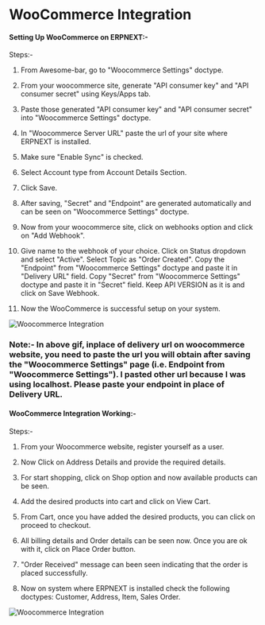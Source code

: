 <!-- add-breadcrumbs -->

# WooCommerce Integration 

#### Setting Up WooCommerce on ERPNEXT:-

Steps:- 

1. From Awesome-bar, go to "Woocommerce Settings" doctype.

2. From your woocommerce site, generate "API consumer key" and  "API consumer secret" using Keys/Apps tab.

3. Paste those generated "API consumer key" and  "API consumer secret" into "Woocommerce Settings" doctype.

4. In "Woocommerce Server URL" paste the url of your site where ERPNEXT is installed.

5. Make sure "Enable Sync" is checked.

6. Select Account type from Account Details Section.

7. Click Save.

8. After saving, "Secret" and "Endpoint" are generated automatically and can be seen on "Woocommerce Settings" doctype.

9. Now from your woocommerce site, click on webhooks option and click on "Add Webhook".

10. Give name to the webhook of your choice. Click on Status dropdown and select "Active". Select Topic as "Order Created". Copy the "Endpoint" from "Woocommerce Settings" doctype and paste it in "Delivery URL" field. Copy "Secret" from "Woocommerce Settings" doctype and paste it in "Secret" field. Keep API VERSION as it is and click on Save Webhook.

11. Now the WooCommerce is successful setup on your system.

<img class="screenshot" alt="Woocommerce Integration" src="{{docs_base_url}}/assets/img/erpnext_integrations/woocommerce_setting_config.gif">


### Note:-  In above gif, inplace of delivery url on woocommerce website, you need to paste the url you will obtain after saving the "Woocommerce Settings" page (i.e. Endpoint from "Woocommerce Settings"). I pasted other url because I was using localhost. Please paste your endpoint in place of Delivery URL.
	


#### WooCommerce Integration Working:- 

Steps:- 

1. From your Woocommerce website, register yourself as a user.

2. Now Click on Address Details and provide the required details.

3. For start shopping, click on Shop option and now available products can be seen.

4. Add the desired products into cart and click on View Cart.

5. From Cart, once you have added the desired products, you can click on proceed to checkout.

6. All billing details and Order details can be seen now. Once you are ok with it, click on Place Order button.

7. "Order Received" message can been seen indicating that the order is placed successfully.

8. Now on system where ERPNEXT is installed check the following doctypes: Customer, Address, Item, Sales Order.

<img class="screenshot" alt="Woocommerce Integration" src="{{docs_base_url}}/assets/img/erpnext_integrations/woocommerce_demo.gif">